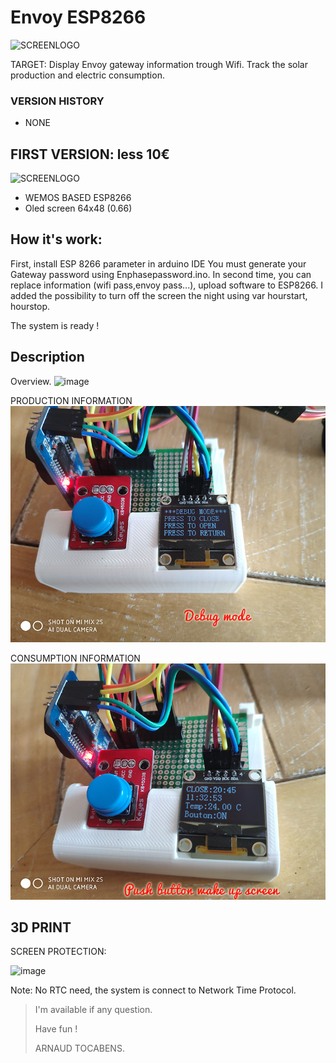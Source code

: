 # Envoy ESP8266

![SCREENLOGO](https://github.com/Pidow/Envoy-ESP8266/blob/main/PIC/defaut.jpg?raw=true)

TARGET:
Display Envoy gateway information trough Wifi.
Track the solar production and electric consumption.

### VERSION HISTORY
*   NONE

## FIRST VERSION: less 10€

![SCREENLOGO](https://github.com/Pidow/Envoy-ESP8266/blob/main/PIC/overview.jpg?raw=true)

*   WEMOS BASED ESP8266
*   Oled screen 64x48 (0.66)

## How it's work:
First, install ESP 8266 parameter in arduino IDE
You must generate your Gateway password using Enphasepassword.ino.
In second time, you can replace information (wifi pass,envoy pass...), upload software to ESP8266.
I added the possibility to turn off the screen the night using var hourstart, hourstop.

The system is ready !

## Description

Overview.
![image](https://github.com/Pidow/Envoy-ESP8266/blob/main/PIC/overview.jpg?raw=true)

PRODUCTION INFORMATION
![FIRSTVERSION](https://github.com/Pidow/ChickenDoor/blob/master/4.Ephemeris%20version%20with%20DIGISPARK%20PRO/1.Assy%20view/DBG%20MODE.jpg?raw=true)

CONSUMPTION INFORMATION
![FIRSTVERSION](https://github.com/Pidow/ChickenDoor/blob/master/4.Ephemeris%20version%20with%20DIGISPARK%20PRO/1.Assy%20view/BUTTON%20ACTION.jpg?raw=true)


## 3D PRINT
SCREEN PROTECTION:

![image](https://github.com/Pidow/Envoy-ESP8266/blob/main/PIC/3d%20print.jpg?raw=true)



Note:
No RTC need, the system is connect to Network Time Protocol.

> I'm available if any question.
> 
> Have fun !
> 
>    ARNAUD TOCABENS.
